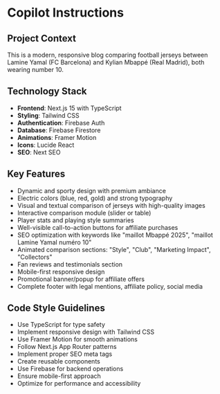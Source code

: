 # Copilot Instructions

<!-- Use this file to provide workspace-specific custom instructions to Copilot. For more details, visit https://code.visualstudio.com/docs/copilot/copilot-customization#_use-a-githubcopilotinstructionsmd-file -->

## Project Context
This is a modern, responsive blog comparing football jerseys between Lamine Yamal (FC Barcelona) and Kylian Mbappé (Real Madrid), both wearing number 10.

## Technology Stack
- **Frontend**: Next.js 15 with TypeScript
- **Styling**: Tailwind CSS
- **Authentication**: Firebase Auth
- **Database**: Firebase Firestore
- **Animations**: Framer Motion
- **Icons**: Lucide React
- **SEO**: Next SEO

## Key Features
- Dynamic and sporty design with premium ambiance
- Electric colors (blue, red, gold) and strong typography
- Visual and textual comparison of jerseys with high-quality images
- Interactive comparison module (slider or table)
- Player stats and playing style summaries
- Well-visible call-to-action buttons for affiliate purchases
- SEO optimization with keywords like "maillot Mbappé 2025", "maillot Lamine Yamal numéro 10"
- Animated comparison sections: "Style", "Club", "Marketing Impact", "Collectors"
- Fan reviews and testimonials section
- Mobile-first responsive design
- Promotional banner/popup for affiliate offers
- Complete footer with legal mentions, affiliate policy, social media

## Code Style Guidelines
- Use TypeScript for type safety
- Implement responsive design with Tailwind CSS
- Use Framer Motion for smooth animations
- Follow Next.js App Router patterns
- Implement proper SEO meta tags
- Create reusable components
- Use Firebase for backend operations
- Ensure mobile-first approach
- Optimize for performance and accessibility
